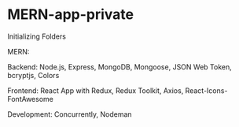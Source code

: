 # MERN-app-private
Initializing Folders

MERN:

Backend: Node.js, Express, MongoDB, Mongoose, JSON Web Token, bcryptjs, Colors

Frontend: React App with Redux, Redux Toolkit, Axios, React-Icons-FontAwesome

Development: Concurrently, Nodeman
